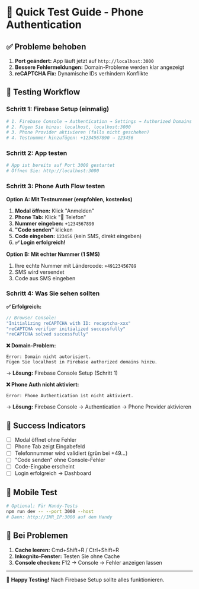 # 🚀 Quick Test Guide - Phone Authentication

## ✅ Probleme behoben
1. **Port geändert:** App läuft jetzt auf `http://localhost:3000`
2. **Bessere Fehlermeldungen:** Domain-Probleme werden klar angezeigt
3. **reCAPTCHA Fix:** Dynamische IDs verhindern Konflikte

## 🧪 Testing Workflow

### Schritt 1: Firebase Setup (einmalig)
```bash
# 1. Firebase Console → Authentication → Settings → Authorized Domains
# 2. Fügen Sie hinzu: localhost, localhost:3000
# 3. Phone Provider aktivieren (falls nicht geschehen)
# 4. Testnummer hinzufügen: +1234567890 → 123456
```

### Schritt 2: App testen
```bash
# App ist bereits auf Port 3000 gestartet
# Öffnen Sie: http://localhost:3000
```

### Schritt 3: Phone Auth Flow testen

**Option A: Mit Testnummer (empfohlen, kostenlos)**
1. **Modal öffnen:** Klick "Anmelden" 
2. **Phone Tab:** Klick "📱 Telefon"
3. **Nummer eingeben:** `+1234567890`
4. **"Code senden"** klicken
5. **Code eingeben:** `123456` (kein SMS, direkt eingeben)
6. **✅ Login erfolgreich!**

**Option B: Mit echter Nummer (1 SMS)**
1. Ihre echte Nummer mit Ländercode: `+49123456789`
2. SMS wird versendet
3. Code aus SMS eingeben

### Schritt 4: Was Sie sehen sollten

**✅ Erfolgreich:**
```javascript
// Browser Console:
"Initializing reCAPTCHA with ID: recaptcha-xxx"
"reCAPTCHA verifier initialized successfully"
"reCAPTCHA solved successfully"
```

**❌ Domain-Problem:**
```
Error: Domain nicht autorisiert. 
Fügen Sie localhost in Firebase authorized domains hinzu.
```
→ **Lösung:** Firebase Console Setup (Schritt 1)

**❌ Phone Auth nicht aktiviert:**
```
Error: Phone Authentication ist nicht aktiviert.
```
→ **Lösung:** Firebase Console → Authentication → Phone Provider aktivieren

## 🎯 Success Indicators

- [ ] Modal öffnet ohne Fehler
- [ ] Phone Tab zeigt Eingabefeld
- [ ] Telefonnummer wird validiert (grün bei +49...)
- [ ] "Code senden" ohne Console-Fehler
- [ ] Code-Eingabe erscheint
- [ ] Login erfolgreich → Dashboard

## 📱 Mobile Test

```bash
# Optional: Für Handy-Tests
npm run dev -- --port 3000 --host
# Dann: http://IHR_IP:3000 auf dem Handy
```

## 🔄 Bei Problemen

1. **Cache leeren:** Cmd+Shift+R / Ctrl+Shift+R
2. **Inkognito-Fenster:** Testen Sie ohne Cache
3. **Console checken:** F12 → Console → Fehler anzeigen lassen

---

🎉 **Happy Testing!** Nach Firebase Setup sollte alles funktionieren.